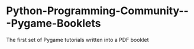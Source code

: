 # Python-Programming-Community---Pygame-Booklets
The first set of Pygame tutorials written into a PDF booklet
